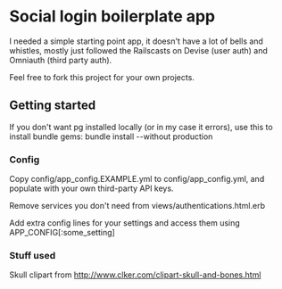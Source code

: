 # Social login boilerplate app

I needed a simple starting point app, it doesn't have a lot of bells and whistles, mostly just followed the Railscasts on Devise (user auth) and Omniauth (third party auth).

Feel free to fork this project for your own projects.

## Getting started

If you don't want pg installed locally (or in my case it errors), use this to install bundle gems:
bundle install --without production

### Config

Copy config/app_config.EXAMPLE.yml to config/app_config.yml, and populate with your own third-party API keys. 

Remove services you don't need from views/authentications.html.erb

Add extra config lines for your settings and access them using APP_CONFIG[:some_setting]

### Stuff used

Skull clipart from http://www.clker.com/clipart-skull-and-bones.html